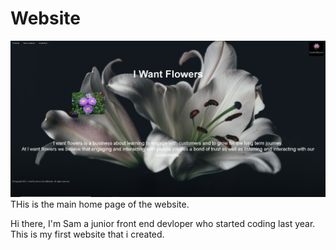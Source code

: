 # Website
<img src="Website/images/Github image.PNG">
THis is the main home page of the website.


Hi there, I'm Sam a junior front end devloper who started coding last year. This is my first website that i created.


